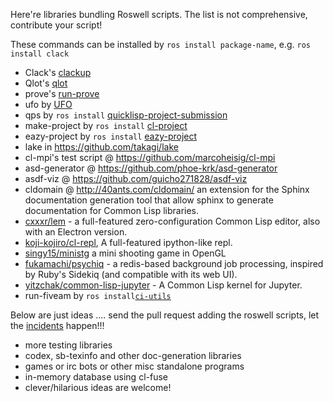 
Here're libraries bundling Roswell scripts. The list is not comprehensive, contribute your script!

These commands can be installed by `ros install package-name`, e.g. `ros install clack`

* Clack's [clackup](https://github.com/fukamachi/clack/blob/master/roswell/clackup.ros)
* Qlot's [qlot](https://github.com/fukamachi/qlot/blob/master/roswell/qlot.ros)
* prove's [run-prove](https://github.com/fukamachi/prove/blob/master/roswell/run-prove.ros)
* ufo by [UFO](https://github.com/ta2gch/UFO/blob/master/roswell/ufo.ros)
* qps  by `ros install` [quicklisp-project-submission](https://github.com/guicho271828/quicklisp-project-submission)
* make-project by `ros install` [cl-project](https://github.com/fukamachi/cl-project)
* eazy-project by `ros install` [eazy-project](https://github.com/guicho271828/eazy-project)
* lake in https://github.com/takagi/lake
* cl-mpi's test script @ https://github.com/marcoheisig/cl-mpi
* asd-generator @ https://github.com/phoe-krk/asd-generator
* asdf-viz @ https://github.com/guicho271828/asdf-viz
* cldomain @ http://40ants.com/cldomain/ an extension for the Sphinx documentation generation tool that allow sphinx to generate documentation for Common Lisp libraries.
* [cxxxr/lem](https://github.com/cxxxr/lem) - a full-featured zero-configuration Common Lisp editor, also with an Electron version.
* [koji-kojiro/cl-repl](https://github.com/koji-kojiro/cl-repl),  A full-featured ipython-like repl.
* [singy15/ministg](https://github.com/singy15/ministg) a mini shooting game in OpenGL
* [fukamachi/psychiq](https://github.com/fukamachi/psychiq) - a redis-based background job processing, inspired by Ruby's Sidekiq (and compatible with its web UI).
* [yitzchak/common-lisp-jupyter](https://github.com/yitzchak/common-lisp-jupyter) - A Common Lisp kernel for Jupyter.
* run-fiveam by `ros install`[`ci-utils`](https://github.com/neil-lindquist/ci-utils)

Below are just ideas .... send the pull request adding the roswell scripts, let the [incidents](https://en.wikipedia.org/wiki/Roswell_UFO_incident) happen!!!

* more testing libraries
* codex, sb-texinfo and other doc-generation libraries
* games or irc bots or other misc standalone programs
* in-memory database using cl-fuse
* clever/hilarious ideas are welcome!